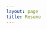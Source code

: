 ```yaml
---
layout: page
title: Resume
---
```


<link href="{{ site.baseurl }}/assets/public/Enhancv Résumé (US).pdf">
